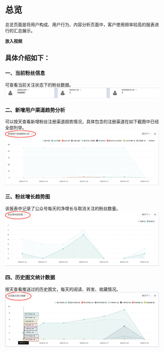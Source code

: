 # 总览

总览页面是将用户构成、用户行为、内容分析页面中，客户使用频率较高的报表进行的汇总展示。

**放入视频**

## 具体介绍如下：

### 一、当前粉丝信息

可查看当前关注状态下的粉丝数据。![](/assets/1516602751%281%29.png)

### 二、新增用户渠道趋势分析

可以按天查看新增粉丝注册渠道趋势情况，具体包含的注册渠道在如下截图中已经全部列举。![](/assets/1516342275%281%29.png)

### 三、粉丝增长趋势图

该报表中记录了公众号每天的净增长与取消关注的粉丝数量。![](/assets/1516588591%281%29.png)

### 四、历史图文统计数据

按天查看推送过的历史图文，每天的阅读、转发、收藏情况。![](/assets/1516347299%281%29.png)

